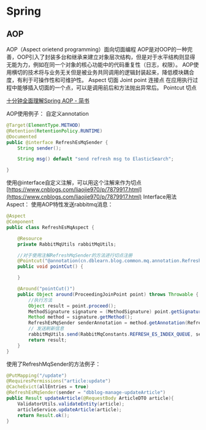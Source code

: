# Spring


## AOP
AOP（Aspect orietend programming）面向切面编程
AOP是对OOP的一种完善，OOP引入了封装多台和继承来建立对象层次结构，但是对于水平结构则显得无能为力，例如在同一个对象的核心功能中的代码重复性（日志，权限）。
AOP使用横切的技术将与业务无关但是被业务共同调用的逻辑封装起来，降低模块耦合度，有利于可操作性和可维护性。
Aspect 切面
Joint point 连接点 在应用执行过程中能够插入切面的一个点，可以是调用前后和方法抛出异常后。
Pointcut 切点

[十分钟全面理解Spring AOP - 简书](https://www.jianshu.com/p/007bd6e1ba1b)

AOP使用例子：
自定义annotation
```java
@Target(ElementType.METHOD)
@Retention(RetentionPolicy.RUNTIME)
@Documented
public @interface RefreshEsMqSender {
    String sender();

    String msg() default "send refresh msg to ElasticSearch";

}
```
使用@interface自定义注解，可以用这个注解来作为切点
[https://www.cnblogs.com/liaojie970/p/7879917.html](https://www.cnblogs.com/liaojie970/p/7879917.html) 
Interface用法
Aspect：
使用AOP特性发送rabbitmq消息：
```java
@Aspect
@Component
public class RefreshEsMqAspect {

    @Resource
    private RabbitMqUtils rabbitMqUtils;

    //对于使用注解RefreshMqSender的方法进行切点注册
    @Pointcut("@annotation(cn.dblearn.blog.common.mq.annotation.RefreshEsMqSender)")
    public void pointCut() {

    }

    @Around("pointCut()")
    public Object around(ProceedingJoinPoint point) throws Throwable {
        //执行方法
        Object result = point.proceed();
        MethodSignature signature = (MethodSignature) point.getSignature();
        Method method = signature.getMethod();
        RefreshEsMqSender senderAnnotation = method.getAnnotation(RefreshEsMqSender.class);
        // 发送刷新信息
        rabbitMqUtils.send(RabbitMqConstants.REFRESH_ES_INDEX_QUEUE, senderAnnotation.sender() + " " + senderAnnotation.msg());
        return result;
    }
}

```
使用了RefreshMqSender的方法例子：
```java
@PutMapping("/update")
@RequiresPermissions("article:update")
@CacheEvict(allEntries = true)
@RefreshEsMqSender(sender = "dbblog-manage-updateArticle")
public Result updateArticle(@RequestBody ArticleDTO article){
    ValidatorUtils.validateEntity(article);
    articleService.updateArticle(article);
    return Result.ok();
}
```

